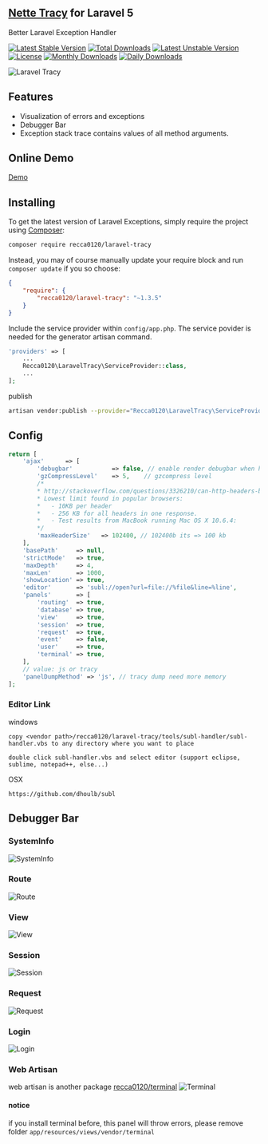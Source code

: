 ## [Nette Tracy](https://github.com/nette/tracy.git) for Laravel 5

Better Laravel Exception Handler

[![Latest Stable Version](https://poser.pugx.org/recca0120/laravel-tracy/v/stable)](https://packagist.org/packages/recca0120/laravel-tracy)
[![Total Downloads](https://poser.pugx.org/recca0120/laravel-tracy/downloads)](https://packagist.org/packages/recca0120/laravel-tracy)
[![Latest Unstable Version](https://poser.pugx.org/recca0120/laravel-tracy/v/unstable)](https://packagist.org/packages/recca0120/laravel-tracy)
[![License](https://poser.pugx.org/recca0120/laravel-tracy/license)](https://packagist.org/packages/recca0120/laravel-tracy)
[![Monthly Downloads](https://poser.pugx.org/recca0120/laravel-tracy/d/monthly)](https://packagist.org/packages/recca0120/laravel-tracy)
[![Daily Downloads](https://poser.pugx.org/recca0120/laravel-tracy/d/daily)](https://packagist.org/packages/recca0120/laravel-tracy)

![Laravel Tracy](https://cdn.rawgit.com/recca0120/laravel-tracy/master/screenshots/tracy.png)

## Features
- Visualization of errors and exceptions
- Debugger Bar
- Exception stack trace contains values of all method arguments.

## Online Demo
[Demo](https://cdn.rawgit.com/recca0120/laravel-tracy/master/screenshots/tracy-exception.html)

## Installing

To get the latest version of Laravel Exceptions, simply require the project using [Composer](https://getcomposer.org):

```bash
composer require recca0120/laravel-tracy
```

Instead, you may of course manually update your require block and run `composer update` if you so choose:

```json
{
    "require": {
        "recca0120/laravel-tracy": "~1.3.5"
    }
}
```

Include the service provider within `config/app.php`. The service povider is needed for the generator artisan command.

```php
'providers' => [
    ...
    Recca0120\LaravelTracy\ServiceProvider::class,
    ...
];
```

publish

```bash
artisan vendor:publish --provider="Recca0120\LaravelTracy\ServiceProvider"
```
## Config
```php
return [
    'ajax'      => [
        'debugbar'           => false, // enable render debugbar when http request is ajax
        'gzCompressLevel'    => 5,    // gzcompress level
        /*
        * http://stackoverflow.com/questions/3326210/can-http-headers-be-too-big-for-browsers/3431476#3431476
        * Lowest limit found in popular browsers:
        *   - 10KB per header
        *   - 256 KB for all headers in one response.
        *   - Test results from MacBook running Mac OS X 10.6.4:
        */
        'maxHeaderSize'   => 102400, // 102400b its => 100 kb
    ],
    'basePath'     => null,
    'strictMode'   => true,
    'maxDepth'     => 4,
    'maxLen'       => 1000,
    'showLocation' => true,
    'editor'       => 'subl://open?url=file://%file&line=%line',
    'panels'       => [
        'routing'  => true,
        'database' => true,
        'view'     => true,
        'session'  => true,
        'request'  => true,
        'event'    => false,
        'user'     => true,
        'terminal' => true,
    ],
    // value: js or tracy
    'panelDumpMethod' => 'js', // tracy dump need more memory
];
```

### Editor Link

windows
```
copy <vendor path>/recca0120/laravel-tracy/tools/subl-handler/subl-handler.vbs to any directory where you want to place

double click subl-handler.vbs and select editor (support eclipse, sublime, notepad++, else...)
```

OSX
```
https://github.com/dhoulb/subl
```

## Debugger Bar

### SystemInfo
![SystemInfo](https://cdn.rawgit.com/recca0120/laravel-tracy/master/screenshots/systeminfo.png)

### Route
![Route](https://cdn.rawgit.com/recca0120/laravel-tracy/master/screenshots/route.png)

### View
![View](https://cdn.rawgit.com/recca0120/laravel-tracy/master/screenshots/view.png)

### Session
![Session](https://cdn.rawgit.com/recca0120/laravel-tracy/master/screenshots/session.png)

### Request
![Request](https://cdn.rawgit.com/recca0120/laravel-tracy/master/screenshots/request.png)

### Login
![Login](https://cdn.rawgit.com/recca0120/laravel-tracy/master/screenshots/login.png)

### Web Artisan
web artisan is another package [recca0120/terminal](https://github.com/recca0120/laravel-terminal)
![Terminal](https://cdn.rawgit.com/recca0120/laravel-tracy/master/screenshots/terminal.png)

#### notice
if you install terminal before, this panel will throw errors, please remove folder `app/resources/views/vendor/terminal`
